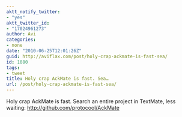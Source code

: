 ```yaml
---
aktt_notify_twitter:
- "yes"
aktt_twitter_id:
- "17024961273"
author: Avi
categories:
- none
date: "2010-06-25T12:01:26Z"
guid: http://aviflax.com/post/holy-crap-ackmate-is-fast-sea/
id: 1080
tags:
- tweet
title: Holy crap AckMate is fast. Sea…
url: /post/holy-crap-ackmate-is-fast-sea/
---
```

Holy crap AckMate is fast. Search an entire project in TextMate, less waiting: <a href="http://github.com/protocool/AckMate" rel="nofollow">http://github.com/protocool/AckMate</a>